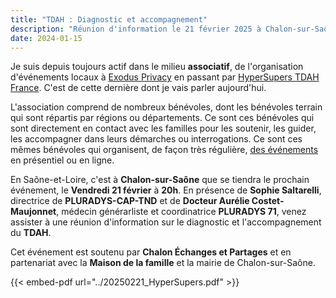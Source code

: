 ```yaml
---
title: "TDAH : Diagnostic et accompagnement"
description: "Réunion d'information le 21 février 2025 à Chalon-sur-Saône"
date: 2024-01-15
---
```

Je suis depuis toujours actif dans le milieu **associatif**, de l'organisation d'événements locaux à [Exodus Privacy](https://exodus-privacy.eu.org/fr/) en passant par [HyperSupers TDAH France](https://www.tdah-france.fr/). C'est de cette dernière dont je vais parler aujourd'hui.

L'association comprend de nombreux bénévoles, dont les bénévoles terrain qui sont répartis par régions ou départements. Ce sont ces bénévoles qui sont directement en contact avec les familles pour les soutenir, les guider, les accompagner dans leurs démarches ou interrogations. Ce sont ces mêmes bénévoles qui organisent, de façon très régulière, [des événements](https://www.tdah-france.fr/spip.php?page=agenda) en présentiel ou en ligne.

En Saône-et-Loire, c'est à **Chalon-sur-Saône** que se tiendra le prochain événement, le **Vendredi 21 février** à **20h**. En présence de **Sophie Saltarelli**, directrice de **PLURADYS-CAP-TND** et de **Docteur Aurélie Costet-Maujonnet**, médecin générarliste et coordinatrice **PLURADYS 71**, venez assister à une réunion d'information sur le diagnostic et l'accompagnement du **TDAH**.

Cet événement est soutenu par **Chalon Échanges et Partages** et en partenariat avec la **Maison de la famille** et la mairie de Chalon-sur-Saône.

{{< embed-pdf url="../20250221_HyperSupers.pdf" >}}

